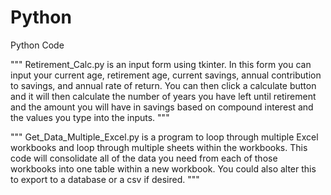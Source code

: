 # Python
Python Code

"""
Retirement_Calc.py is an input form using tkinter. In this form you can input your current age, retirement age, current savings,
annual contribution to savings, and annual rate of return. You can then click a calculate button and it will then calculate the number
of years you have left until retirement and the amount you will have in savings based on compound interest and the values you type into
the inputs.
"""

"""
Get_Data_Multiple_Excel.py is a program to loop through multiple Excel workbooks and loop through multiple sheets within the workbooks.
This code will consolidate all of the data you need from each of those workbooks into one table within a new workbook. You could also 
alter this to export to a database or a csv if desired.
"""
